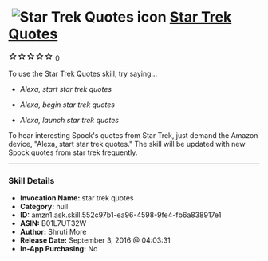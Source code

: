 # &nbsp;<img src="skill_icon" alt="Star Trek Quotes icon" width="36"> [Star Trek Quotes](http://alexa.amazon.com/#skills/amzn1.ask.skill.552c97b1-ea96-4598-9fe4-fb6a838917e1)
![0 stars](../../images/ic_star_border_black_18dp_1x.png)![0 stars](../../images/ic_star_border_black_18dp_1x.png)![0 stars](../../images/ic_star_border_black_18dp_1x.png)![0 stars](../../images/ic_star_border_black_18dp_1x.png)![0 stars](../../images/ic_star_border_black_18dp_1x.png) 0

To use the Star Trek Quotes skill, try saying...

* *Alexa, start star trek quotes*

* *Alexa, begin star trek quotes*

* *Alexa, launch star trek quotes*

To hear interesting Spock's quotes from Star Trek, just demand the Amazon device, "Alexa, start star trek quotes." The skill will be updated with new Spock quotes from star trek frequently.

***

### Skill Details

* **Invocation Name:** star trek quotes
* **Category:** null
* **ID:** amzn1.ask.skill.552c97b1-ea96-4598-9fe4-fb6a838917e1
* **ASIN:** B01L7UT32W
* **Author:** Shruti More
* **Release Date:** September 3, 2016 @ 04:03:31
* **In-App Purchasing:** No
